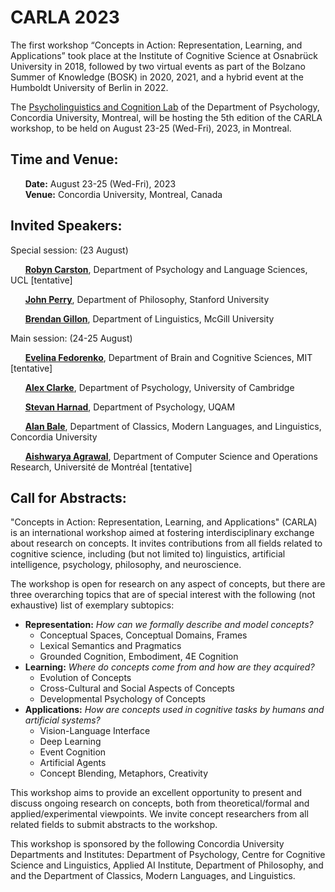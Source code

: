 [comment]: <> (<p float="center">)
[comment]: <> (<img align="center" src="/CARLA/carla_workshop/logos.PNG" width="70%" />)
[comment]: <> (</p>)


# CARLA 2023
[comment]: <> ( ### CARLA 2023 goes fully in-person.)

The first workshop “Concepts in Action: Representation, Learning, and Applications” took place at the Institute of Cognitive Science at Osnabrück University in 2018, followed by two virtual events as part of the Bolzano Summer of Knowledge (BOSK) in 2020, 2021, and a hybrid event at the Humboldt University of Berlin in 2022. 

The <a href="https://psycholinguistics.weebly.com">Psycholinguistics and Cognition Lab</a> of the Department of Psychology, Concordia University, Montreal, will be hosting the 5th edition of the CARLA workshop, to be held on August 23-25 (Wed-Fri), 2023, in Montreal.

## Time and Venue:

&nbsp; &nbsp; &nbsp; **Date:** August 23-25 (Wed-Fri), 2023 <br/>
&nbsp; &nbsp; &nbsp; **Venue:** Concordia University, Montreal, Canada <br/>

[comment]: <> (### Registration)

[comment]: <> (Please click [here] https://docs.google.com/forms/d/e/1FAIpQLSezQOc6WDdgfKe6HSAImtr09J6yqqz0IqN2C9_GzMFiUzyKvg/viewform?vc=0&c=0&w=1&flr=0 for the registration form. )


[comment]: <> (**IMPORTANT:** CARLA 2021 will be conducted as a **fully virtual** event without any attendance fees. More information about how to attend can be found below.)

## Invited Speakers: 

Special session: (23 August)

&nbsp; &nbsp; &nbsp; [**Robyn Carston**](https://www.ucl.ac.uk/pals/people/robyn-carston), Department of Psychology and Language Sciences, UCL [tentative]

&nbsp; &nbsp; &nbsp; [**John Perry**](http://www.john.jperry.net/), Department of Philosophy, Stanford University

&nbsp; &nbsp; &nbsp; [**Brendan Gillon**](https://webpages.mcgill.ca/staff/group3/bgillo/web/index.htm), Department of Linguistics, McGill University

Main session: (24-25 August)

&nbsp; &nbsp; &nbsp; [**Evelina Fedorenko**](http://evlab.mit.edu/family/), Department of Brain and Cognitive Sciences, MIT [tentative]

&nbsp; &nbsp; &nbsp; [**Alex Clarke**](https://sites.google.com/site/alexclarkebrains/projects?authuser=0), Department of Psychology, University of Cambridge 

&nbsp; &nbsp; &nbsp; [**Stevan Harnad**](https://professeurs.uqam.ca/professeur/harnad.stevan/), Department of Psychology, UQAM

&nbsp; &nbsp; &nbsp; [**Alan Bale**](https://alanbale.concordialinguistics.org/), Department of Classics, Modern Languages, and Linguistics, Concordia University

&nbsp; &nbsp; &nbsp; [**Aishwarya Agrawal**](https://www.iro.umontreal.ca/~agrawal/), Department of Computer Science and Operations Research, Université de Montréal [tentative]

## Call for Abstracts:

"Concepts in Action: Representation, Learning, and Applications" (CARLA) is an international workshop aimed at fostering interdisciplinary exchange about research on concepts. It invites contributions from all fields related to cognitive science, including (but not limited to) linguistics, artificial intelligence, psychology, philosophy, and neuroscience.

The workshop is open for research on any aspect of concepts, but there are three overarching topics that are of special interest with the following (not exhaustive) list of exemplary subtopics:

- **Representation:** _How can we formally describe and model concepts?_
    - Conceptual Spaces, Conceptual Domains, Frames
    - Lexical Semantics and Pragmatics
    - Grounded Cognition, Embodiment, 4E Cognition
- **Learning:** _Where do concepts come from and how are they acquired?_
    - Evolution of Concepts
    - Cross-Cultural and Social Aspects of Concepts
    - Developmental Psychology of Concepts
- **Applications:** _How are concepts used in cognitive tasks by humans and artificial systems?_
    - Vision-Language Interface
    - Deep Learning
    - Event Cognition
    - Artificial Agents
    - Concept Blending, Metaphors, Creativity
    
This workshop aims to provide an excellent opportunity to present and discuss ongoing research on concepts, both from theoretical/formal and applied/experimental viewpoints. We invite concept researchers from all related fields to submit abstracts to the workshop.

This workshop is sponsored by the following Concordia University Departments and Institutes: Department of Psychology, Centre for Cognitive Science and Linguistics, Applied AI Institute, Department of Philosophy, and and the Department of Classics, Modern Languages, and Linguistics.
